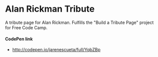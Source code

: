 # Alan Rickman Tribute

A tribute page for Alan Rickman. Fulfills the "Build a Tribute Page" project for Free Code Camp.

#### CodePen link
* http://codepen.io/jarenescueta/full/YqbZBp
